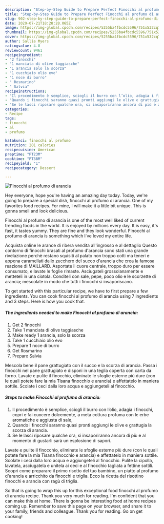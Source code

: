 ```yaml
---
description: "Step-by-Step Guide to Prepare Perfect Finocchi al profumo di arancia"
title: "Step-by-Step Guide to Prepare Perfect Finocchi al profumo di arancia"
slug: 902-step-by-step-guide-to-prepare-perfect-finocchi-al-profumo-di-arancia
date: 2020-07-21T18:28:28.065Z
image: https://img-global.cpcdn.com/recipes/5255ba4fbcdc5596/751x532cq70/finocchi-al-profumo-di-arancia-recipe-main-photo.jpg
thumbnail: https://img-global.cpcdn.com/recipes/5255ba4fbcdc5596/751x532cq70/finocchi-al-profumo-di-arancia-recipe-main-photo.jpg
cover: https://img-global.cpcdn.com/recipes/5255ba4fbcdc5596/751x532cq70/finocchi-al-profumo-di-arancia-recipe-main-photo.jpg
author: Sallie Myers
ratingvalue: 4.8
reviewcount: 9461
recipeingredient:
- "2 finocchi"
- "1 manciata di olive taggiasche"
- "1 arancia solo la scorza"
- "1 cucchiaio olio evo"
- "1 noce di burro"
- " Rosmarino"
- " Salvia"
recipeinstructions:
- "Il procedimento è semplice, sciogli il burro con l’olio, adagia i finocchi, copri e fai cuocere dolcemente, a meta cottura profuma con le erbe aromatiche e aggiusta di sale,"
- "Quando i finocchi saranno quasi pronti aggiungi le olive e grattugia la scorza di arancia."
- "Se le lasci riposare qualche ora, si insaporiranno ancora di più e al momento di gustarli sarà un esplosione di sapori."
categories:
- Recipe
tags:
- finocchi
- al
- profumo

katakunci: finocchi al profumo 
nutrition: 201 calories
recipecuisine: American
preptime: "PT23M"
cooktime: "PT38M"
recipeyield: "1"
recipecategory: Dessert

---
```



![Finocchi al profumo di arancia](https://img-global.cpcdn.com/recipes/5255ba4fbcdc5596/751x532cq70/finocchi-al-profumo-di-arancia-recipe-main-photo.jpg)

Hey everyone, hope you're having an amazing day today. Today, we're going to prepare a special dish, finocchi al profumo di arancia. One of my favorites food recipes. For mine, I will make it a little bit unique. This is gonna smell and look delicious.

Finocchi al profumo di arancia is one of the most well liked of current trending foods in the world. It is enjoyed by millions every day. It is easy, it's fast, it tastes yummy. They are fine and they look wonderful. Finocchi al profumo di arancia is something which I've loved my entire life.

Acquista online le arance di ribera vendita all&#39;ingrosso e al dettaglio Questo contorno di finocchi brasati al profumo d&#39;arancia sono stati una grande rivelazione perchè restano squisiti al palato non troppo cotti ma teneri e appena caramellati dallo zucchero del succo d&#39;arancia che crea la famosa reazione di MAILLARD. Asportate il cuore centrale, troppo duro per essere consumato, e lavate le foglie rimaste. Asciugateli grossolanamente e metteteli in una ciotola. Conditeli con sale, pepe, poco olio e le scorzette di arancia; mescolate in modo che tutti i finocchi si insaporiscano.


To get started with this particular recipe, we have to first prepare a few ingredients. You can cook finocchi al profumo di arancia using 7 ingredients and 3 steps. Here is how you cook that.

<!--inarticleads1-->

##### The ingredients needed to make Finocchi al profumo di arancia:

1. Get 2 finocchi
1. Take 1 manciata di olive taggiasche
1. Make ready 1 arancia, solo la scorza
1. Take 1 cucchiaio olio evo
1. Prepare 1 noce di burro
1. Get  Rosmarino
1. Prepare  Salvia


Mescola bene il pane grattugiato con il succo e la scorza di arancia. Passa i finocchi nel pane grattugiato e disponi in una teglia coperta con carta da forno. Lavate e pulite il finocchio, eliminate le sfoglie esterne più dure (con le quali potete fare la mia Tisana finocchio e arancia) e affettatelo in maniera sottile. Scolate i ceci dalla loro acqua e aggiungeteli al finocchio. 

<!--inarticleads2-->

##### Steps to make Finocchi al profumo di arancia:

1. Il procedimento è semplice, sciogli il burro con l’olio, adagia i finocchi, copri e fai cuocere dolcemente, a meta cottura profuma con le erbe aromatiche e aggiusta di sale,
1. Quando i finocchi saranno quasi pronti aggiungi le olive e grattugia la scorza di arancia.
1. Se le lasci riposare qualche ora, si insaporiranno ancora di più e al momento di gustarli sarà un esplosione di sapori.


Lavate e pulite il finocchio, eliminate le sfoglie esterne più dure (con le quali potete fare la mia Tisana finocchio e arancia) e affettatelo in maniera sottile. Scolate i ceci dalla loro acqua e aggiungeteli al finocchio. Pulite la cipolla, lavatela, asciugatela e unitela ai ceci e al finocchio tagliata a fettine sottili. Scopri come preparare il primo risotto del tuo bambino, un piatto al profumo d&#39;arancia e arricchito da finocchi e triglia. Ecco la ricetta del risottino finocchi e arancia con ragù di triglia. 

So that is going to wrap this up for this exceptional food finocchi al profumo di arancia recipe. Thank you very much for reading. I'm confident that you can make this at home. There is gonna be interesting food at home recipes coming up. Remember to save this page on your browser, and share it to your family, friends and colleague. Thank you for reading. Go on get cooking!
